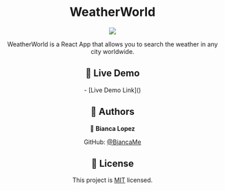 <div align="center">
  

  <h1><b>WeatherWorld</b></h1>
  <img src="https://github.com/BiancaMe/weather/assets/37249375/2065f433-eae9-452e-bfbb-18d43d6ecb0c">


  
  WeatherWorld is a React App that allows you to search the weather in any city worldwide.
</div>


<div align="center">
    <h2>🚀 Live Demo </h2>
    - [Live Demo Link]()
  
## 👥 Authors <a name="authors"></a>

👤 **Bianca Lopez**

 GitHub: [@BiancaMe](https://github.com/BiancaMe)


## 📝 License <a name="license"></a>

This project is [MIT](./LICENSE) licensed.

</div>
